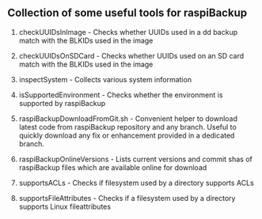 ## Collection of some useful tools for raspiBackup

1. checkUUIDsInImage - Checks whether UUIDs used in a dd backup match with the BLKIDs used in the image

2. checkUUIDsOnSDCard - Checks whether UUIDs used on an SD card match with the BLKIDs used in the image

3. inspectSystem - Collects various system information

4. isSupportedEnvironment - Checks whether the environment is supported by raspiBackup

5. raspiBackupDownloadFromGit.sh - Convenient helper to download latest code from raspiBackup repository and  any branch. Useful to quickly download any fix or enhancement provided in a dedicated branch.

6. raspiBackupOnlineVersions - Lists current versions and commit shas of raspiBackup files which are available online for download

4. supportsACLs - Checks if filesystem used by a directory supports ACLs

5. supportsFileAttributes - Checks if a filesystem used by a directory supports Linux fileattributes
